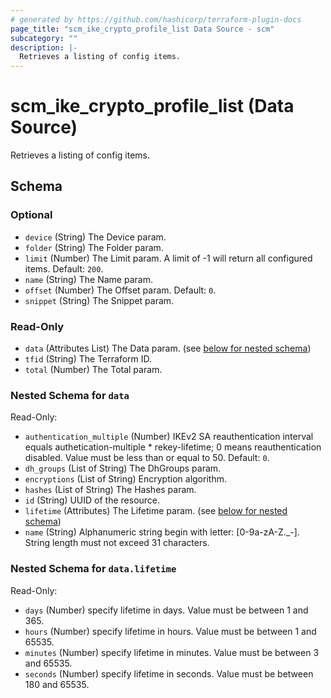 ```yaml
---
# generated by https://github.com/hashicorp/terraform-plugin-docs
page_title: "scm_ike_crypto_profile_list Data Source - scm"
subcategory: ""
description: |-
  Retrieves a listing of config items.
---
```


# scm_ike_crypto_profile_list (Data Source)

Retrieves a listing of config items.



<!-- schema generated by tfplugindocs -->
## Schema

### Optional

- `device` (String) The Device param.
- `folder` (String) The Folder param.
- `limit` (Number) The Limit param. A limit of -1 will return all configured items. Default: `200`.
- `name` (String) The Name param.
- `offset` (Number) The Offset param. Default: `0`.
- `snippet` (String) The Snippet param.

### Read-Only

- `data` (Attributes List) The Data param. (see [below for nested schema](#nestedatt--data))
- `tfid` (String) The Terraform ID.
- `total` (Number) The Total param.

<a id="nestedatt--data"></a>
### Nested Schema for `data`

Read-Only:

- `authentication_multiple` (Number) IKEv2 SA reauthentication interval equals authetication-multiple * rekey-lifetime; 0 means reauthentication disabled. Value must be less than or equal to 50. Default: `0`.
- `dh_groups` (List of String) The DhGroups param.
- `encryptions` (List of String) Encryption algorithm.
- `hashes` (List of String) The Hashes param.
- `id` (String) UUID of the resource.
- `lifetime` (Attributes) The Lifetime param. (see [below for nested schema](#nestedatt--data--lifetime))
- `name` (String) Alphanumeric string begin with letter: [0-9a-zA-Z._-]. String length must not exceed 31 characters.

<a id="nestedatt--data--lifetime"></a>
### Nested Schema for `data.lifetime`

Read-Only:

- `days` (Number) specify lifetime in days. Value must be between 1 and 365.
- `hours` (Number) specify lifetime in hours. Value must be between 1 and 65535.
- `minutes` (Number) specify lifetime in minutes. Value must be between 3 and 65535.
- `seconds` (Number) specify lifetime in seconds. Value must be between 180 and 65535.
